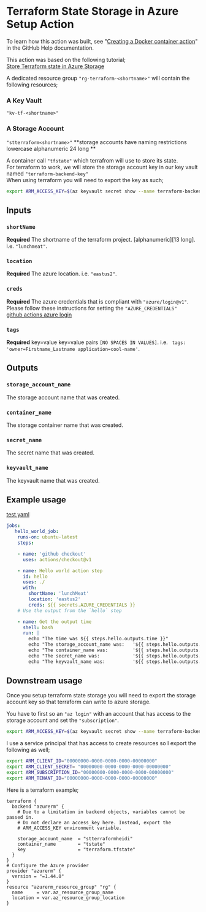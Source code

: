# Terraform State Storage in Azure Setup Action

To learn how this action was built, see "[Creating a Docker container action](https://help.github.com/en/articles/creating-a-docker-container-action)" in the GitHub Help documentation.

This action was based on the following tutorial;  
[Store Terraform state in Azure Storage](https://docs.microsoft.com/en-us/azure/terraform/terraform-backend) 

A dedicated resource group `"rg-terraform-<shortname>"` will contain the following resources;  
### A Key Vault
`"kv-tf-<shortname>"`
### A Storage Account
`"stterraform<shortname>"` **storage accounts have naming restrictions lowercase alphanumeric 24 long **  

A container call `"tfstate"` which terrafrom will use to store its state.  
For terraform to work, we will store the storage account key in our key vault named `"terraform-backend-key"`  
When using terraform you will need to export the key as such;
```bash
export ARM_ACCESS_KEY=$(az keyvault secret show --name terraform-backend-key --vault-name kv-tf-<shortname> --query value -o tsv)
```



## Inputs

### `shortName`

**Required** The shortname of the terraform project.  [alphanumeric][13 long]. i.e.  `"lunchmeat"`.

### `location`

**Required** The azure location. i.e.  `"eastus2"`.

### `creds`  

**Required** The azure credentials that is compliant with `"azure/login@v1"`.
Please follow these instructions for setting the `"AZURE_CREDENTIALS"`  
[github actions azure login](https://github.com/Azure/login)  

### `tags`

**Required** key=value key=value pairs ```[NO SPACES IN VALUES]```.   i.e.  ``` tags: 'owner=Firstname_Lastname application=cool-name'```.


## Outputs

### `storage_account_name`

The storage account name that was created.

### `container_name`

The storage container name that was created.

### `secret_name`

The secret name that was created.

### `keyvault_name`

The keyvault name that was created.
    
    
## Example usage

[test yaml](.github/workflows/test.yml)  

```yaml
jobs:
   hello_world_job:
    runs-on: ubuntu-latest
    steps:

    - name: 'github checkout'
      uses: actions/checkout@v1

    - name: Hello world action step
      id: hello
      uses: ./
      with:
        shortName: 'lunchMeat'
        location: 'eastus2'
        creds: ${{ secrets.AZURE_CREDENTIALS }}
    # Use the output from the `hello` step

    - name: Get the output time
      shell: bash
      run: |
        echo "The time was ${{ steps.hello.outputs.time }}"
        echo "The storage_account_name was:   '${{ steps.hello.outputs.storage_account_name }}'"
        echo "The container_name was:         '${{ steps.hello.outputs.container_name }}'"
        echo "The secret_name was:            '${{ steps.hello.outputs.secret_name }}'"
        echo "The keyvault_name was:          '${{ steps.hello.outputs.keyvault_name }}'"
```

## Downstream usage
Once you setup terraform state storage you will need to export the storage account key so that terraform can write to azure storage.  

You have to first so an `"az login"` with an account that has access to the storage account and set the `"subscription"`.  

```bash
export ARM_ACCESS_KEY=$(az keyvault secret show --name terraform-backend-key --vault-name kv-tf-<short-name> --query value -o tsv)
```
I use a service principal that has access to create resources so I export the following as well; 
```bash
export ARM_CLIENT_ID="00000000-0000-0000-0000-00000000"
export ARM_CLIENT_SECRET= "00000000-0000-0000-0000-00000000"
export ARM_SUBSCRIPTION_ID="00000000-0000-0000-0000-00000000"
export ARM_TENANT_ID="00000000-0000-0000-0000-00000000"
```

Here is a terraform example; 
```
terraform {
  backend "azurerm" {
    # Due to a limitation in backend objects, variables cannot be passed in.
    # Do not declare an access_key here. Instead, export the
    # ARM_ACCESS_KEY environment variable.

    storage_account_name  = "stterraformheidi"
    container_name        = "tstate"
    key                   = "terraform.tfstate"
  }
}
# Configure the Azure provider
provider "azurerm" {
  version = "=1.44.0"
}
resource "azurerm_resource_group" "rg" {
  name     = var.az_resource_group_name
  location = var.az_resource_group_location
}
```
